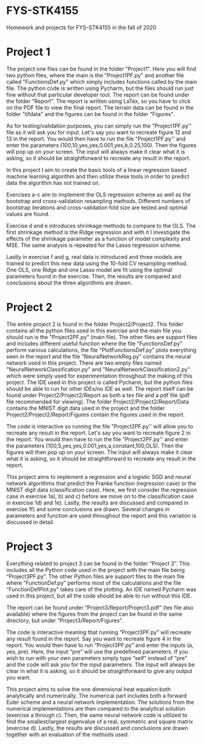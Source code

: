 # FYS-STK4155
Homework and projects for FYS-STK4155 in the fall of 2020

# Project 1 

The project one files can be found in the folder "Project1". Here you will find two python files, where the main is the "Project1PF.py" and another file called "FunctionsDef.py" which simply includes functions called by the main file. The python code is written using Pycharm, but the files should run just fine without that particular developer tool. The report can be found under the folder "Report". The report is written using LaTex, so you have to click on the PDF file to view the final report. The terrain data can be found in the folder "tifdata" and the figures can be found in the folder "Figures". 

As for testing/validation purposes, you can simply run the "Project1PF.py'' file as it will ask you for input. Let's say you want to recreate figure 12 and 13 in the report. You would then have to run the file "Project1PF.py'' and enter the parameters (100,10,yes,yes,0.001,yes,b,0.25,100). Then the figures will pop up on your screen. The input will always make it clear what it is asking, so it should be straightforward to recreate any result in the report.

In this project I aim to create the basic tools of a linear regression based machine learning algorithm and then utilize these tools in order to predict data the algorithm has not trained on.

Exercises a-c aim to implement the OLS regression scheme as well as the bootstrap and cross-validation resampling methods. Different numbers of bootstrap iterations and cross-validation fold size are tested and optimal values are found. 

Exercise d and e introduces shrinkage methods to compare to the OLS. The first shrinkage method is the Ridge regression and with it I investigate the effects of the shrinkage parameter as a function of model complexity and MSE. The same analysis is repeated for the Lasso regression scheme.

Lastly in exercise f and g, real data is introduced and three models are trained to predict this new data using the 10-fold CV resampling method. One OLS, one Ridge and one Lasso model are fit using the optimal parameters found in the exercise. Then, the results are compared and conclusions about the three algorithms are drawn.

# Project 2

The entire project 2 is found in the folder Project2/Project2. This folder contains all the python files used in this exercise and the main file you should run is the "Project2PF.py" (main file). The other files are support files and includes different useful function where the file "FunctionsDef.py" perform various calculations, the file "PlotFunctionsDef.py" plots everything seen in the report and the file "NeuralNetworkReg.py" contains the neural network used in this project. There are two empty files named "NeuralNetworkClassification.py" and "NeuralNetworkClassification2.py" which were simply used for experimentation throughout the making of this project. The IDE used in this project is called Pycharm, but the python files should be able to run for other IDEs/no IDE as well. The report itself can be found under Project2/Project2/Report as both a tex file and a pdf file (pdf file recommended for viewing). The folder Project2/Project2/Report/Data contains the MNIST digit data used in the project and the folder Project2/Project2/Report/Figures contain the figures used in the report. 

The code is interactive so running the file "Project2PF.py'' will allow you to recreate any result in the report. Let's say you want to recreate figure 2 in the report. You would then have to run the file "Project2PF.py'' and enter the parameters (100,5,yes,yes,0.001,yes,a,constant,100,OLS). Then the figures will then pop up on your screen. The input will always make it clear what it is asking, so it should be straightforward to recreate any result in the report.

This project aims to implement a regression and a logistic SGD and neural network algorithms that predict the Franke function (regression case) or the MNIST digit data (classification case). Here, we first consider the regression case in exercise 1a), b) and c) before we move on to the classification case in exercise 1d) and 1e). Lastly, the results are discussed and compared in exercise 1f) and some conclusions are drawn. Several changes in parameters and function are used throughout the report and this variation is discussed in detail. 

# Project 3

Everything related to project 3 can be found in the folder “Project 3”. This includes all the Python code used in the project with the main file being “Project3PF.py”. The other Python files are support files to the main file where “FunctionDef.py” performs most of the calculations and the file “FunctionDefPlot.py” takes care of the plotting. 
An IDE named Pycharm was used in this project, but all the code should be able to run without this IDE.

The report can be found under “Project3/Report/Project3.pdf” (tex file also available) where the figures from the project can be found in the same directory, but under “Project3/Report/Figures”.

The code is interactive meaning that running “Project3PF.py” will recreate any result found in the report. Say you want to recreate figure 4 in the report. You would then have to run “Project3PF.py” and enter the inputs (a, yes, pre). Here, the input “pre” will use the predefined parameters. If you wish to run with your own parameters simply type “self” instead of “pre” and the code will ask you for the input parameters. The input will always be clear in what it is asking, so it should be straightforward to give any output you want.

This project aims to solve the one dimensional heat equation both analytically and numerically. The numerical part includes both a forward Euler scheme and a neural network implementation. The solutions from the numerical implementations are then compared to the analytical solution (exercise a through c). 
Then, the same neural network code is utilized to find the smallest/largest eigenvalue of a real, symmetric and square matrix (exercise d). 
Lastly, the results are discussed and conclusions are drawn together with an evaluation of the methods used.


